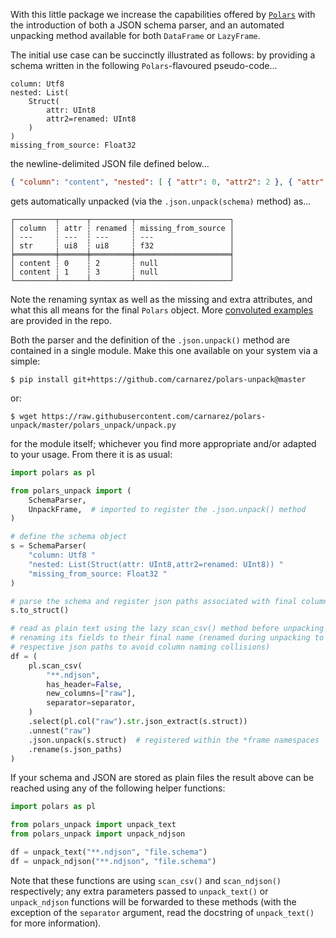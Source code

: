 With this little package we increase the capabilities offered by
[`Polars`](https://pola.rs) with the introduction of both a JSON schema parser, and an
automated unpacking method available for both `DataFrame` or `LazyFrame`.

The initial use case can be succinctly illustrated as follows: by providing a schema
written in the following `Polars`-flavoured pseudo-code...

```text
column: Utf8
nested: List(
    Struct(
        attr: UInt8
        attr2=renamed: UInt8
    )
)
missing_from_source: Float32
```

the newline-delimited JSON file defined below...

```json
{ "column": "content", "nested": [ { "attr": 0, "attr2": 2 }, { "attr": 1, "attr2": 3 } ], "omitted_in_schema": "ignored" }
```

gets automatically unpacked (via the `.json.unpack(schema)` method) as...

```text
┌─────────┬──────┬─────────┬─────────────────────┐
│ column  ┆ attr ┆ renamed ┆ missing_from_source │
│ ---     ┆ ---  ┆ ---     ┆ ---                 │
│ str     ┆ ui8  ┆ ui8     ┆ f32                 │
╞═════════╪══════╪═════════╪═════════════════════╡
│ content ┆ 0    ┆ 2       ┆ null                │
│ content ┆ 1    ┆ 3       ┆ null                │
└─────────┴──────┴─────────┴─────────────────────┘
```

Note the renaming syntax as well as the missing and extra attributes, and what this all
means for the final `Polars` object. More
[convoluted examples](https://github.com/carnarez/polars-unpack/tree/master/samples) are
provided in the repo.

Both the parser and the definition of the `.json.unpack()` method are contained in a 
single module. Make this one available on your system via a simple:

```shell
$ pip install git+https://github.com/carnarez/polars-unpack@master
```

or:

```shell
$ wget https://raw.githubusercontent.com/carnarez/polars-unpack/master/polars_unpack/unpack.py
```

for the module itself; whichever you find more appropriate and/or adapted to your usage.
From there it is as usual:

```python
import polars as pl

from polars_unpack import (
    SchemaParser,
    UnpackFrame,  # imported to register the .json.unpack() method
)

# define the schema object
s = SchemaParser(
    "column: Utf8 "
    "nested: List(Struct(attr: UInt8,attr2=renamed: UInt8)) "
    "missing_from_source: Float32 "
)

# parse the schema and register json paths associated with final column names
s.to_struct()

# read as plain text using the lazy scan_csv() method before unpacking the data and
# renaming its fields to their final name (renamed during unpacking to their full
# respective json paths to avoid column naming collisions)
df = (
    pl.scan_csv(
        "**.ndjson",
        has_header=False,
        new_columns=["raw"],
        separator=separator,
    )
    .select(pl.col("raw").str.json_extract(s.struct))
    .unnest("raw")
    .json.unpack(s.struct)  # registered within the *frame namespaces
    .rename(s.json_paths)
)
```

If your schema and JSON are stored as plain files the result above can be reached using
any of the following helper functions:

```python
import polars as pl

from polars_unpack import unpack_text
from polars_unpack import unpack_ndjson

df = unpack_text("**.ndjson", "file.schema")
df = unpack_ndjson("**.ndjson", "file.schema")
```

Note that these functions are using `scan_csv()` and `scan_ndjson()` respectively; any
extra parameters passed to `unpack_text()` or `unpack_ndjson` functions will be
forwarded to these methods (with the exception of the `separator` argument, read the
docstring of `unpack_text()` for more information).
